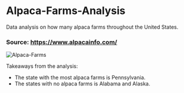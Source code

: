 # Alpaca-Farms-Analysis

Data analysis on how many alpaca farms throughout the United States.



### Source: https://www.alpacainfo.com/



![Alpaca-Farms](https://user-images.githubusercontent.com/66655353/232117589-9607f7db-2409-47b4-a08c-68aa0b29f0dd.png)




Takeaways from the analysis:
- The state with the most alpaca farms is Pennsylvania.
- The states with no alpaca farms is Alabama and Alaska.
